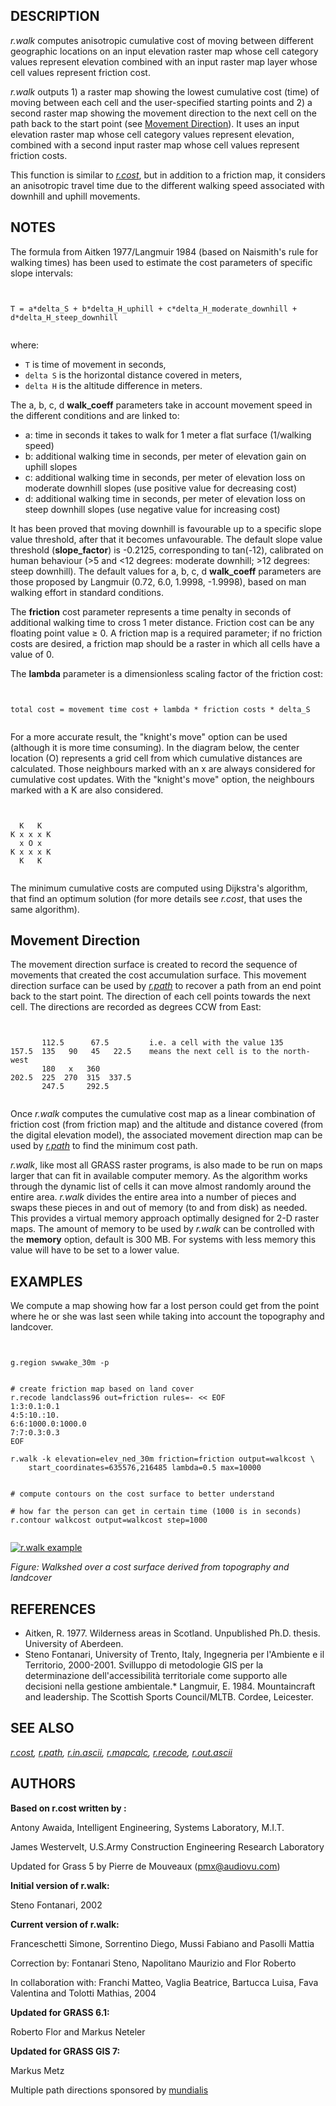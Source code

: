 

## DESCRIPTION

*r.walk* computes anisotropic cumulative cost of moving between
different geographic locations on an input elevation raster map whose
cell category values represent elevation combined with an input raster
map layer whose cell values represent friction cost.

*r.walk* outputs 1) a raster map showing the lowest
cumulative cost (time) of moving between each cell and the user-specified
starting points and 2) a second raster map showing the movement
direction to the next cell on the path back to the start point (see
[Movement Direction](#move)). It uses an input elevation
raster map whose cell category values represent elevation,
combined with a second input raster map whose cell values
represent friction costs.

This function is similar to *[r.cost](r.cost.html)*,
but in addition to a friction map, it considers an anisotropic travel
time due to the different walking speed associated with downhill and
uphill movements.

## NOTES

The formula from Aitken 1977/Langmuir 1984 (based on Naismith's rule
for walking times) has been used to estimate the cost parameters of
specific slope intervals:

```


T = a*delta_S + b*delta_H_uphill + c*delta_H_moderate_downhill + d*delta_H_steep_downhill


```


where:

* `T` is time of movement in seconds,
* `delta S` is the horizontal distance covered in meters,
* `delta H` is the altitude difference in meters.

The a, b, c, d **walk\_coeff** parameters take in account
movement speed in the different conditions and are linked to:

* a: time in seconds it takes to walk for 1 meter a flat surface (1/walking speed)
* b: additional walking time in seconds, per meter of elevation gain
  on uphill slopes
* c: additional walking time in seconds, per meter of elevation loss
  on moderate downhill slopes (use positive value for decreasing cost)
* d: additional walking time in seconds, per meter of elevation loss
  on steep downhill slopes (use negative value for increasing cost)

It has been proved that moving downhill is favourable up to a specific
slope value threshold, after that it becomes unfavourable. The default
slope value threshold (**slope\_factor**) is -0.2125, corresponding
to tan(-12), calibrated on human behaviour (>5 and <12 degrees:
moderate downhill; >12 degrees: steep downhill). The default values
for a, b, c, d **walk\_coeff** parameters are those proposed by
Langmuir (0.72, 6.0, 1.9998, -1.9998), based on man walking effort in
standard conditions.

The **friction** cost parameter represents a time penalty in seconds
of additional walking time to cross 1 meter distance.
Friction cost can be any floating point value ≥ 0.
A friction map is a required parameter; if no friction costs are desired,
a friction map should be a raster in which all cells have a value of 0.

The **lambda** parameter is a dimensionless scaling factor of the friction cost:

```


total cost = movement time cost + lambda * friction costs * delta_S


```


For a more accurate result, the "knight's move" option can be used
(although it is more time consuming). In the diagram below, the center
location (O) represents a grid cell from which cumulative distances
are calculated. Those neighbours marked with an x are always
considered for cumulative cost updates. With the "knight's move"
option, the neighbours marked with a K are also considered.

```


  K   K
K x x x K
  x O x
K x x x K
  K   K


```


The minimum cumulative costs are computed using Dijkstra's
algorithm, that find an optimum solution (for more details see
*r.cost*, that uses the same algorithm).

## Movement Direction

The movement direction surface is created to record the sequence of
movements that created the cost accumulation surface. This movement
direction surface can be used by *[r.path](r.path.html)*
to recover a path from an end point back to the start point.
The direction of each cell points towards the next cell.
The directions are recorded as degrees CCW from East:

```


       112.5      67.5         i.e. a cell with the value 135
157.5  135   90   45   22.5    means the next cell is to the north-west
       180   x   360
202.5  225  270  315  337.5
       247.5     292.5


```


Once *r.walk* computes the cumulative cost map as a linear
combination of friction cost (from friction map) and the altitude and
distance covered (from the digital elevation model), the associated
movement direction map can be used by *[r.path](r.path.html)*
to find the minimum cost path.

*r.walk*, like most all GRASS raster programs, is also made to
be run on maps larger that can fit in available computer memory. As the
algorithm works through the dynamic list of cells it can move almost
randomly around the entire area. *r.walk* divides the entire
area into a number of pieces and swaps these pieces in and out of
memory (to and from disk) as needed. This provides a virtual memory
approach optimally designed for 2-D raster maps. The amount of memory
to be used by *r.walk* can be controlled with the **memory**
option, default is 300 MB. For systems with less memory this value will
have to be set to a lower value.

## EXAMPLES

We compute a map showing how far a lost person could get from the
point where he or she was last seen
while taking into account the topography and landcover.

```


g.region swwake_30m -p


# create friction map based on land cover
r.recode landclass96 out=friction rules=- << EOF
1:3:0.1:0.1
4:5:10.:10.
6:6:1000.0:1000.0
7:7:0.3:0.3
EOF

r.walk -k elevation=elev_ned_30m friction=friction output=walkcost \
    start_coordinates=635576,216485 lambda=0.5 max=10000


# compute contours on the cost surface to better understand

# how far the person can get in certain time (1000 is in seconds)
r.contour walkcost output=walkcost step=1000


```


[![r.walk example](r_walk.png)](r_walk.png)

*Figure: Walkshed over a cost surface derived from topography and landcover*

## REFERENCES

* Aitken, R. 1977. Wilderness areas in Scotland. Unpublished Ph.D. thesis.
  University of Aberdeen.
* Steno Fontanari, University of Trento, Italy, Ingegneria per l'Ambiente e
  il Territorio, 2000-2001.
Svilluppo di metodologie GIS per la determinazione dell'accessibilità
territoriale come supporto alle decisioni nella gestione ambientale.* Langmuir, E. 1984. Mountaincraft and leadership. The Scottish
  Sports Council/MLTB. Cordee, Leicester.


## SEE ALSO

*[r.cost](r.cost.html),
[r.path](r.path.html),
[r.in.ascii](r.in.ascii.html),
[r.mapcalc](r.mapcalc.html),
[r.recode](r.recode.html),
[r.out.ascii](r.out.ascii.html)*

## AUTHORS

**Based on r.cost written by :**

Antony Awaida, Intelligent Engineering, Systems Laboratory, M.I.T.

James Westervelt, U.S.Army Construction Engineering Research Laboratory

Updated for Grass 5 by Pierre de Mouveaux (<pmx@audiovu.com>)

**Initial version of r.walk:**

Steno Fontanari, 2002

**Current version of r.walk:**

Franceschetti Simone, Sorrentino Diego, Mussi Fabiano and Pasolli Mattia

Correction by: Fontanari Steno, Napolitano Maurizio and Flor Roberto

In collaboration with: Franchi Matteo, Vaglia Beatrice, Bartucca Luisa, Fava Valentina and Tolotti Mathias, 2004

**Updated for GRASS 6.1:**

Roberto Flor and Markus Neteler

**Updated for GRASS GIS 7:**

Markus Metz

Multiple path directions sponsored by [mundialis](https://www.mundialis.de)
